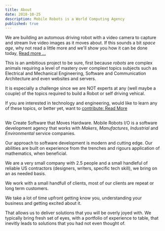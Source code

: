 ```yaml
---
title: About
date: 2018-10-25
description: Mobile Robots is a World Computing Agency
published: true
---
```


We are building an automous driving robot with a video camera to
capture and stream live video images as it moves about.  If this
sounds a bit _space age_, why not read a little more and we'll show
you how it can be done today, [Read more ...](/project)
<!--more-->

This is an ambitious project to be sure, first because _robots_ are
complex animals requiring a level of mastery over complext topics
subjects such as Electrical and Mechanical Engineering, Software and
Communication Architecture and even websites and servers.

It is especially a challenge since we are NOT experts at any (well
maybe a couple) of the topics required to build a Robot or self
driving vehical.

If you are interested in technology and engineering, would like to
	learn any of these topics, or better yet, want to [contribute: Read
More](/contribute)<!--more--> 

## 

We Create Software that Moves Hardware. Mobile Robots I/O is a
software development agency that works with _Makers_, _Manufactures_,
_Industrial_ and _Environmental_ service companies.

Our approach to software development is modern and cutting edge.  Our
abilities are built on experience from the trenches and rigours
application of mathematics, when beneficial.

We are a very small company with 2.5 people and a small handleful of
reliable US contractors (designers, writers, specific tech skill), we
bring on an as needed basis.

We work with a small handfull of clients, most of our clients are
repeat or long term customers.  

We take a lot of time upfront getting know you, understanding your
business and getting excited about it.  

That allows us to deliver solutions that you will be overly joyed
with.  We typically bring fresh set of eyes, with a portfolio of
experience to table, that inevitly leads to solutions that you had not
even thought of.

